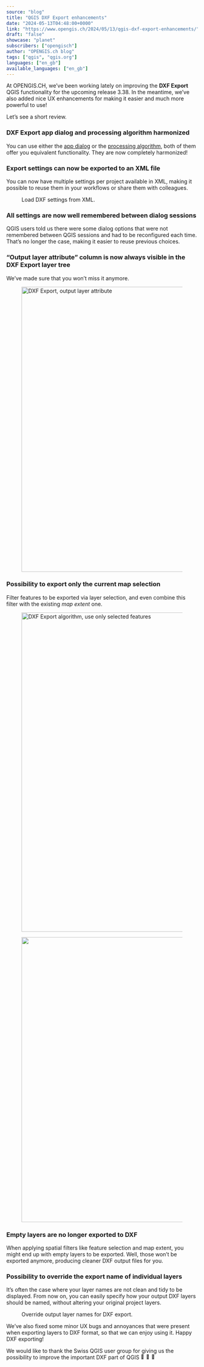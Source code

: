 ```yaml
---
source: "blog"
title: "QGIS DXF Export enhancements"
date: "2024-05-13T04:48:00+0000"
link: "https://www.opengis.ch/2024/05/13/qgis-dxf-export-enhancements/"
draft: "false"
showcase: "planet"
subscribers: ["opengisch"]
author: "OPENGIS.ch blog"
tags: ["qgis", "qgis.org"]
languages: ["en_gb"]
available_languages: ["en_gb"]
---
```


<p>At OPENGIS.CH, we’ve been working lately on improving the <strong>DXF Export</strong> QGIS functionality for the upcoming release 3.38. In the meantime, we’ve also added nice UX enhancements for making it easier and much more powerful to use!</p>
<p>Let’s see a short review.</p>
<h3 class="wp-block-heading">DXF Export app dialog and processing algorithm harmonized</h3>
<p>You can use either the <a href="https://docs.qgis.org/latest/en/docs/user_manual/managing_data_source/create_layers.html#creating-new-dxf-files" rel="noreferrer noopener" target="_blank">app dialog</a> or the <a href="https://docs.qgis.org/latest/en/docs/user_manual/processing_algs/qgis/vectorgeneral.html#export-layers-to-dxf" rel="noreferrer noopener" target="_blank">processing algorithm</a>, both of them offer you equivalent functionality. They are now completely harmonized!</p>
<h3 class="wp-block-heading">Export settings can now be exported to an XML file</h3>
<p>You can now have multiple settings per project available in XML, making it possible to reuse them in your workflows or share them with colleagues.</p>
<figure class="wp-block-video wp-block-embed is-type-video is-provider-videopress"><div class="wp-block-embed__wrapper">
</div><figcaption>Load DXF settings from XML.</figcaption></figure>
<h3 class="wp-block-heading">All settings are now well remembered between dialog sessions</h3>
<p>QGIS users told us there were some dialog options that were not remembered between QGIS sessions and had to be reconfigured each time. That’s no longer the case, making it easier to reuse previous choices.</p>
<h3 class="wp-block-heading">“Output layer attribute” column is now always visible in the DXF Export layer tree</h3>
<p>We’ve made sure that you won’t miss it anymore.</p>
<figure class="wp-block-image size-full"><img alt="DXF Export, output layer attribute" class="wp-image-14294" height="750" src="/img/subscribers/opengisch/qgis-dxf-export-enhancements/output_layer_attribute.webp" width="732"/></figure>
<h3 class="wp-block-heading">Possibility to export only the current map selection</h3>
<p>Filter features to be exported via layer selection, and even combine this filter with the existing <em>map extent</em> one.</p>
<figure class="wp-block-image size-full is-resized"><img alt="DXF Export algorithm, use only selected features" class="wp-image-14296" height="602" src="/img/subscribers/opengisch/qgis-dxf-export-enhancements/use_only_selected_features_alg.webp" style="width: 840px; height: auto;" width="750"/></figure>
<figure class="wp-block-image size-full"><img alt="" class="wp-image-14297" height="750" src="/img/subscribers/opengisch/qgis-dxf-export-enhancements/use_only_selected_features_app.webp" width="732"/></figure>
<h3 class="wp-block-heading">Empty layers are no longer exported to DXF</h3>
<p>When applying spatial filters like feature selection and map extent, you might end up with empty layers to be exported. Well, those won’t be exported anymore, producing cleaner DXF output files for you.</p>
<h3 class="wp-block-heading">Possibility to override the export name of individual layers</h3>
<p>It’s often the case where your layer names are not clean and tidy to be displayed. From now on, you can easily specify how your output DXF layers should be named, without altering your original project layers.</p>
<figure class="wp-block-video wp-block-embed is-type-video is-provider-videopress"><div class="wp-block-embed__wrapper">
</div><figcaption>Override output layer names for DXF export.</figcaption></figure>
<p>We’ve also fixed some minor UX bugs and annoyances that were present when exporting layers to DXF format, so that we can enjoy using it. Happy DXF exporting!</p>
<p>We would like to thank the Swiss QGIS user group for giving us the possibility to improve the important DXF part of QGIS <img alt="🚀" class="wp-smiley" src="/img/subscribers/opengisch/qgis-dxf-export-enhancements/1f680.webp" style="height: 1em;"/><img alt="🚀" class="wp-smiley" src="/img/subscribers/opengisch/qgis-dxf-export-enhancements/1f680.webp" style="height: 1em;"/><img alt="🚀" class="wp-smiley" src="/img/subscribers/opengisch/qgis-dxf-export-enhancements/1f680.webp" style="height: 1em;"/></p>
